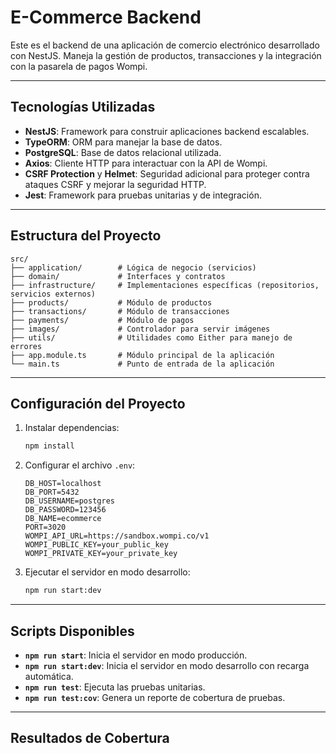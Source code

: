 # E-Commerce Backend

Este es el backend de una aplicación de comercio electrónico desarrollado con NestJS. Maneja la gestión de productos, transacciones y la integración con la pasarela de pagos Wompi.

---

## Tecnologías Utilizadas

- **NestJS**: Framework para construir aplicaciones backend escalables.
- **TypeORM**: ORM para manejar la base de datos.
- **PostgreSQL**: Base de datos relacional utilizada.
- **Axios**: Cliente HTTP para interactuar con la API de Wompi.
- **CSRF Protection** y **Helmet**: Seguridad adicional para proteger contra ataques CSRF y mejorar la seguridad HTTP.
- **Jest**: Framework para pruebas unitarias y de integración.

---

## Estructura del Proyecto

```
src/
├── application/        # Lógica de negocio (servicios)
├── domain/             # Interfaces y contratos
├── infrastructure/     # Implementaciones específicas (repositorios, servicios externos)
├── products/           # Módulo de productos
├── transactions/       # Módulo de transacciones
├── payments/           # Módulo de pagos
├── images/             # Controlador para servir imágenes
├── utils/              # Utilidades como Either para manejo de errores
├── app.module.ts       # Módulo principal de la aplicación
└── main.ts             # Punto de entrada de la aplicación
```

---

## Configuración del Proyecto

1. Instalar dependencias:
   ```bash
   npm install
   ```

2. Configurar el archivo `.env`:
   ```properties
   DB_HOST=localhost
   DB_PORT=5432
   DB_USERNAME=postgres
   DB_PASSWORD=123456
   DB_NAME=ecommerce
   PORT=3020
   WOMPI_API_URL=https://sandbox.wompi.co/v1
   WOMPI_PUBLIC_KEY=your_public_key
   WOMPI_PRIVATE_KEY=your_private_key
   ```

3. Ejecutar el servidor en modo desarrollo:
   ```bash
   npm run start:dev
   ```

---

## Scripts Disponibles

- **`npm run start`**: Inicia el servidor en modo producción.
- **`npm run start:dev`**: Inicia el servidor en modo desarrollo con recarga automática.
- **`npm run test`**: Ejecuta las pruebas unitarias.
- **`npm run test:cov`**: Genera un reporte de cobertura de pruebas.

---

## Resultados de Cobertura

